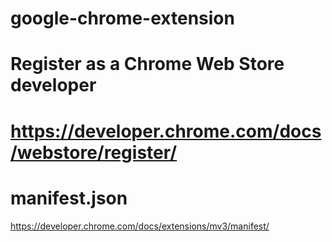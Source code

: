 # google-chrome-extension

# Register as a Chrome Web Store developer
# https://developer.chrome.com/docs/webstore/register/

# manifest.json
https://developer.chrome.com/docs/extensions/mv3/manifest/

